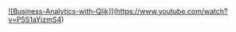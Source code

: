 [![Business-Analytics-with-Qlik]](https://img.youtube.com/vi/P5S1aYjzmS4/ø.jpg)](https://www.youtube.com/watch?v=P5S1aYjzmS4)
